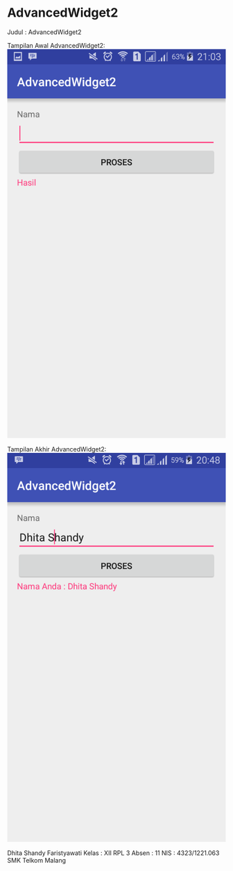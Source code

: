 # AdvancedWidget2

Judul : AdvancedWidget2

Tampilan Awal AdvancedWidget2:
![Image of AdvancedWidget2 Awal](https://github.com/DhitaShandyFaristyawati/AdvancedWidget2/blob/master/AdvancedWidget2-awal.png)

Tampilan Akhir AdvancedWidget2:
![Image of AdvancedWidget2 Akhir](https://github.com/DhitaShandyFaristyawati/AdvancedWidget2/blob/master/AdvancedWidget2-akhir.png)

Dhita Shandy Faristyawati 
Kelas : XII RPL 3
Absen : 11
NIS : 4323/1221.063
SMK Telkom Malang 
